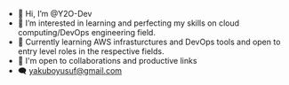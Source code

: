 - 👋 Hi, I’m @Y2O-Dev
- 👀 I’m interested in learning and perfecting my skills on cloud computing/DevOps engineering field.
- 🌱 Currently learning AWS infrasturctures and DevOps tools and open to entry level roles in the respective fields.
- :handshake: I'm open to collaborations and productive links  
- :left_speech_bubble: yakuboyusuf@gmail.com
